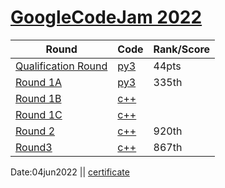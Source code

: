 # [GoogleCodeJam 2022](https://codingcompetitions.withgoogle.com/codejam/archive/2022)

| Round |  Code |Rank/Score|
| -- | --------- |-----|
| [Qualification Round](https://codingcompetitions.withgoogle.com/codejam/round/0000000000876ff1) | [py3](https://github.com/Raihanulislam12s/Google-Codejam2022/tree/main/Qualification%20Round) |44pts|
| [Round 1A](https://codingcompetitions.withgoogle.com/codejam/round/0000000000877ba5)| [py3](https://github.com/Raihanulislam12s/Google-Codejam2022/tree/main/Round%201A) |335th|
| [Round 1B](https://codingcompetitions.withgoogle.com/codejam/round/000000000087711b) |  [c++](https://github.com/Raihanulislam12s/Google-Codejam2022/tree/main/Round%201B) |
| [Round 1C](https://codingcompetitions.withgoogle.com/codejam/round/0000000000877b42) |   [c++](https://github.com/Raihanulislam12s/Google-Codejam2022/tree/main/Round1C/C%2B%2B)  |
| [Round 2](https://codingcompetitions.withgoogle.com/codejam/round/00000000008778ec) | [c++](https://github.com/Raihanulislam12s/Google-Codejam2022/tree/main/Round%202) | 920th|
| [Round3](https://codingcompetitions.withgoogle.com/codejam/round/00000000008779b4) |[c++]() |867th|

Date:04jun2022
|| [certificate](https://github.com/Raihanulislam12s/Google-Codejam2022/blob/main/298527147_164907699417175_7204359779679213318_n.pdf)
